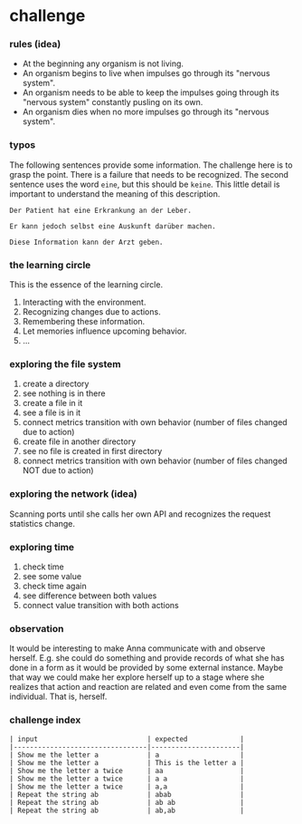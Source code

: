 # challenge

### rules (idea)
- At the beginning any organism is not living.
- An organism begins to live when impulses go through its "nervous system".
- An organism needs to be able to keep the impulses going through its "nervous system" constantly pusling on its own.
- An organism dies when no more impulses go through its "nervous system".

### typos
The following sentences provide some information. The challenge here is to
grasp the point. There is a failure that needs to be recognized. The second
sentence uses the word `eine`, but this should be `keine`. This little detail
is important to understand the meaning of this description.
```
Der Patient hat eine Erkrankung an der Leber.

Er kann jedoch selbst eine Auskunft darüber machen.

Diese Information kann der Arzt geben.
```

### the learning circle
This is the essence of the learning circle.
1. Interacting with the environment.
2. Recognizing changes due to actions.
3. Remembering these information.
4. Let memories influence upcoming behavior.
1. ...

### exploring the file system
1. create a directory
2. see nothing is in there
3. create a file in it
4. see a file is in it
5. connect metrics transition with own behavior (number of files changed due to action)
6. create file in another directory
7. see no file is created in first directory
8. connect metrics transition with own behavior (number of files changed NOT due to action)

### exploring the network (idea)
Scanning ports until she calls her own API and recognizes the request
statistics change.

### exploring time
1. check time
2. see some value
3. check time again
4. see difference between both values
5. connect value transition with both actions

### observation
It would be interesting to make Anna communicate with and observe herself.
E.g. she could do something and provide records of what she has done in a form
as it would be provided by some external instance. Maybe that way we could
make her explore herself up to a stage where she realizes that action and
reaction are related and even come from the same individual. That is, herself.

### challenge index
```
| input                           | expected             |
|---------------------------------|----------------------|
| Show me the letter a            | a                    |
| Show me the letter a            | This is the letter a |
| Show me the letter a twice      | aa                   |
| Show me the letter a twice      | a a                  |
| Show me the letter a twice      | a,a                  |
| Repeat the string ab            | abab                 |
| Repeat the string ab            | ab ab                |
| Repeat the string ab            | ab,ab                |
```
